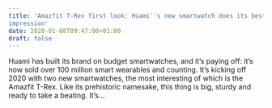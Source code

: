 ```yaml
---
title: 'Amazfit T-Rex first look: Huami''s new smartwatch does its best Garmin
impression'
date: 2020-01-08T09:47:00+01:00
draft: false
---
```


Huami has built its brand on budget smartwatches, and it’s paying off: it’s now sold over 100 million smart wearables and counting. It’s kicking off 2020 with two new smartwatches, the most interesting of which is the Amazfit T-Rex. Like its prehistoric namesake, this thing is big, sturdy and ready to take a beating. It’s…